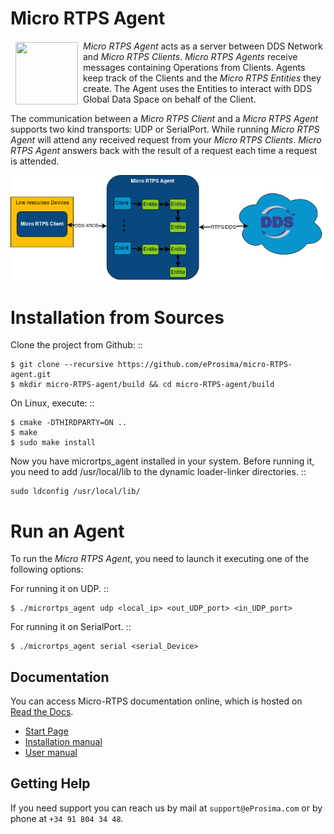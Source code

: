 # Micro RTPS Agent

<a href="http://www.eprosima.com"><img src="https://encrypted-tbn3.gstatic.com/images?q=tbn:ANd9GcSd0PDlVz1U_7MgdTe0FRIWD0Jc9_YH-gGi0ZpLkr-qgCI6ZEoJZ5GBqQ" align="left" hspace="8" vspace="2" width="100" height="100" ></a>

*Micro RTPS Agent* acts as a server between DDS Network and *Micro RTPS Clients*. *Micro RTPS Agents* receive messages containing Operations from Clients. Agents keep track of the Clients and the *Micro RTPS Entities* they create. The Agent uses the Entities to interact with DDS Global Data Space on behalf of the Client.

The communication between a *Micro RTPS Client* and a *Micro RTPS Agent* supports two kind transports: UDP or SerialPort. While running *Micro RTPS Agent* will attend any received request from your *Micro RTPS Clients*. *Micro RTPS Agent* answers back with the result of a request each time a request is attended.

![Architecture](docs/architecture_agent.png)

Installation from Sources
=========================

Clone the project from Github: ::

    $ git clone --recursive https://github.com/eProsima/micro-RTPS-agent.git
    $ mkdir micro-RTPS-agent/build && cd micro-RTPS-agent/build

On Linux, execute: ::

    $ cmake -DTHIRDPARTY=ON ..
    $ make
    $ sudo make install

Now you have micrortps_agent installed in your system. Before running it, you need to add /usr/local/lib to the dynamic loader-linker directories. ::

    sudo ldconfig /usr/local/lib/

Run an Agent
============

To run the *Micro RTPS Agent*, you need to launch it executing one of the following options:

For running it on UDP.  ::

    $ ./micrortps_agent udp <local_ip> <out_UDP_port> <in_UDP_port>

For running it on SerialPort.  ::

    $ ./micrortps_agent serial <serial_Device>

## Documentation

You can access Micro-RTPS documentation online, which is hosted on [Read the Docs](http://micro-rtps.readthedocs.io).

* [Start Page](http://micro-rtps.readthedocs.io)
* [Installation manual](http://micro-rtps.readthedocs.io/en/latest/dependencies.html)
* [User manual](http://micro-rtps.readthedocs.io/en/latest/introduction.html)

## Getting Help

If you need support you can reach us by mail at `support@eProsima.com` or by phone at `+34 91 804 34 48`.
